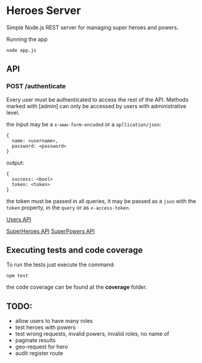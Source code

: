 # Heroes Server

Simple Node.js REST server for managing super heroes and powers.


Running the app
```
node app.js
```

## API
### POST /authenticate
Every user must be authenticated to access the rest of the API.
Methods marked with [admin] can only be accessed by users with administrative level.

the input may be a `x-www-form-encoded` or a `apllication/json`:
```
{
  name: <username>,
  password: <password>
}
```

output:
```
{
  success: <bool>
  token: <token>
}
```

the token must be passed in all queries, it may be passed as a `json` with the `token` property, in the `query` or as `x-access-token`.

[Users API](Users.md)

[SuperHeroes API](SuperHeroesRoutes.md)
[SuperPowers API](SuperPowersRoutes.md)


## Executing tests and code coverage
To run the tests just execute the command:
```
npm test
```
the code coverage can be found at the **coverage** folder.

## TODO:
- allow users to have many roles
- test heroes with powers
- test wrong requests, invalid powers, invalid roles, no name of <entity>
- paginate results
- geo-request for hero
- audit register route
